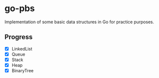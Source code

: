 # go-pbs

Implementation of some basic data structures in Go for practice purposes.

## Progress
- [x] LinkedList
- [x] Queue
- [x] Stack
- [x] Heap
- [x] BinaryTree
